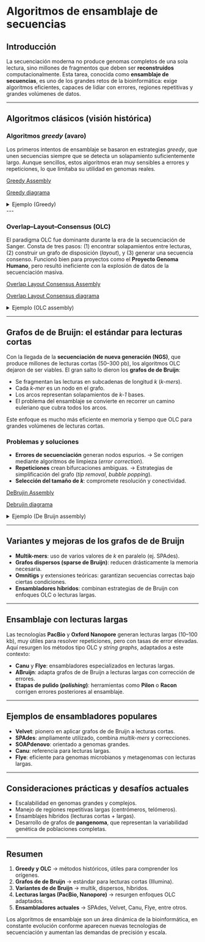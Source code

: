 # Algoritmos de ensamblaje de secuencias

## Introducción
La secuenciación moderna no produce genomas completos de una sola lectura, sino millones de fragmentos que deben ser **reconstruidos** computacionalmente. Esta tarea, conocida como **ensamblaje de secuencias**, es uno de los grandes retos de la bioinformática: exige algoritmos eficientes, capaces de lidiar con errores, regiones repetitivas y grandes volúmenes de datos.

---

## Algoritmos clásicos (visión histórica)

### Algoritmos *greedy* (avaro)
Los primeros intentos de ensamblaje se basaron en estrategias *greedy*, que unen secuencias siempre que se detecta un solapamiento suficientemente largo. Aunque sencillos, estos algoritmos eran muy sensibles a errores y repeticiones, lo que limitaba su utilidad en genomas reales.

[Greedy Assembly](greedy_assembly.py)

[Greedy diagrama](greedy_walkthrough.md)

<details>
  <summary>Ejemplo (Greedy)</summary>
  <pre>
reads = ["ATTAC", "TACGA", "CGAAT", "GAATT"]

Paso: unir 'ATTAC' -> 'TACGA' (overlap=3); nuevo: 'ATTACGA'
Paso: unir 'ATTACGA' -> 'CGAAT' (overlap=3); nuevo: 'ATTACGAAT'
Paso: unir 'ATTACGAAT' -> 'GAATT' (overlap=3); nuevo: 'ATTACGAATT'

Resultado final: ATTACGAATT
  </pre>
</details>
---

### Overlap–Layout–Consensus (OLC)
El paradigma OLC fue dominante durante la era de la secuenciación de Sanger. Consta de tres pasos: (1) encontrar solapamientos entre lecturas, (2) construir un grafo de disposición (*layout*), y (3) generar una secuencia consenso. Funcionó bien para proyectos como el **Proyecto Genoma Humano**, pero resultó ineficiente con la explosión de datos de la secuenciación masiva.

[Overlap Layout Consensus Assembly](olc_assembly.py)

[Overlap Layout Consensus diagrama](olc_walkthrough.md)

<details>
  <summary>Ejemplo (OLC assembly)</summary>
  <pre>
reads = ["ATTAC", "TACGA", "CGAAT", "GAATT"]

Fase 1 - Overlap:
Se construye el grafo de solapamientos (longitud mínima k=2):
ATTAC → TACGA (3)
TACGA → CGAAT (3)
CGAAT → GAATT (4)

Fase 2 - Layout:
Se seleccionan las aristas de mayor peso evitando ciclos.
Orden final de lecturas:
 - ATTAC
 - TACGA
 - CGAAT
 - GAATT

Fase 3 - Consensus:
ATTAC + TACGA → ATTACGA
ATTACGA + CGAAT → ATTACGAAT
ATTACGAAT + GAATT → ATTACGAATT

Resultado final: ATTACGAATT
  </pre>
</details>

---

## Grafos de de Bruijn: el estándar para lecturas cortas

Con la llegada de la **secuenciación de nueva generación (NGS)**, que produce millones de lecturas cortas (50–300 pb), los algoritmos OLC dejaron de ser viables. El gran salto lo dieron los **grafos de de Bruijn**:

- Se fragmentan las lecturas en subcadenas de longitud *k* (*k-mers*).
- Cada *k-mer* es un nodo en el grafo.
- Los arcos representan solapamientos de *k-1* bases.
- El problema del ensamblaje se convierte en recorrer un camino euleriano que cubra todos los arcos.

Este enfoque es mucho más eficiente en memoria y tiempo que OLC para grandes volúmenes de lecturas cortas.

### Problemas y soluciones
- **Errores de secuenciación** generan nodos espurios. → Se corrigen mediante algoritmos de limpieza (*error correction*).
- **Repeticiones** crean bifurcaciones ambiguas. → Estrategias de simplificación del grafo (*tip removal*, *bubble popping*).
- **Selección del tamaño de *k***: compromete resolución y conectividad.

[DeBrujin Assembly](debruijn_assembly.py)

[Debrujin diagrama](debruijn_walkthrough.md)

<details>
  <summary>Ejemplo (De Bruijn assembly)</summary>
  <pre>
Lecturas:
ATTAC, TACGA, CGAAT, GAATT

k = 3

1) Generación de k-mers (y aristas u→v con u = prefijo (k−1), v = sufijo (k−1)):

ATTAC → ATT, TTA, TAC
  ATT: AT → TT
  TTA: TT → TA
  TAC: TA → AC

TACGA → TAC, ACG, CGA
  TAC: TA → AC   (segunda vez)
  ACG: AC → CG
  CGA: CG → GA

CGAAT → CGA, GAA, AAT
  CGA: CG → GA   (segunda vez)
  GAA: GA → AA
  AAT: AA → AT

GAATT → GAA, AAT, ATT
  GAA: GA → AA   (segunda vez)
  AAT: AA → AT   (segunda vez)
  ATT: AT → TT   (segunda vez)

Nodos (k−1-mers):
AT, TT, TA, AC, CG, GA, AA

Aristas (con multiplicidad):
AT→TT (×2), TT→TA (×1), TA→AC (×2), AC→CG (×1),
CG→GA (×2), GA→AA (×2), AA→AT (×2)

2) Camino euleriano (recorre cada arista respetando multiplicidades):
Un camino válido (entre varios posibles) es:
AT → TT → TA → AC → CG → GA → AA → AT → TT

3) Reconstrucción del contig desde el camino euleriano:
- Comienza con el primer nodo: "AT"
- Añade el último carácter de cada nodo sucesivo:

AT → TT  : "AT"  + "T" = "ATT"
TT → TA  : "ATT" + "A" = "ATTA"
TA → AC  : "ATTA"+ "C" = "ATTAC"
AC → CG  : "ATTAC"+ "G" = "ATTACG"
CG → GA  : "ATTACG"+ "A" = "ATTACGA"
GA → AA  : "ATTACGA"+ "A" = "ATTACGAA"
AA → AT  : "ATTACGAA"+ "T" = "ATTACGAAT"
AT → TT  : "ATTACGAAT"+ "T" = "ATTACGAATT"

Contig final: ATTACGAATT
  </pre>
</details>

---

## Variantes y mejoras de los grafos de de Bruijn

- **Multik-mers**: uso de varios valores de *k* en paralelo (ej. SPAdes).
- **Grafos dispersos (sparse de Bruijn)**: reducen drásticamente la memoria necesaria.
- **Omnitigs** y extensiones teóricas: garantizan secuencias correctas bajo ciertas condiciones.
- **Ensambladores híbridos**: combinan estrategias de de Bruijn con enfoques OLC o lecturas largas.

---

## Ensamblaje con lecturas largas

Las tecnologías **PacBio** y **Oxford Nanopore** generan lecturas largas (10–100 kb), muy útiles para resolver repeticiones, pero con tasas de error elevadas. Aquí resurgen los métodos tipo OLC y *string graphs*, adaptados a este contexto:

- **Canu** y **Flye**: ensambladores especializados en lecturas largas.
- **ABruijn**: adapta grafos de de Bruijn a lecturas largas con corrección de errores.
- **Etapas de pulido (*polishing*)**: herramientas como **Pilon** o **Racon** corrigen errores posteriores al ensamblaje.

---

## Ejemplos de ensambladores populares
- **Velvet**: pionero en aplicar grafos de de Bruijn a lecturas cortas.
- **SPAdes**: ampliamente utilizado, combina *multik-mers* y correcciones.
- **SOAPdenovo**: orientado a genomas grandes.
- **Canu**: referencia para lecturas largas.
- **Flye**: eficiente para genomas microbianos y metagenomas con lecturas largas.

---

## Consideraciones prácticas y desafíos actuales
- Escalabilidad en genomas grandes y complejos.
- Manejo de regiones repetitivas largas (centrómeros, telómeros).
- Ensamblajes híbridos (lecturas cortas + largas).
- Desarrollo de grafos de **pangenoma**, que representan la variabilidad genética de poblaciones completas.

---

## Resumen
1. **Greedy y OLC** → métodos históricos, útiles para comprender los orígenes.
2. **Grafos de de Bruijn** → estándar para lecturas cortas (Illumina).
3. **Variantes de de Bruijn** → multik, dispersos, híbridos.
4. **Lecturas largas (PacBio, Nanopore)** → resurgen enfoques OLC adaptados.
5. **Ensambladores actuales** → SPAdes, Velvet, Canu, Flye, entre otros.

Los algoritmos de ensamblaje son un área dinámica de la bioinformática, en constante evolución conforme aparecen nuevas tecnologías de secuenciación y aumentan las demandas de precisión y escala.
